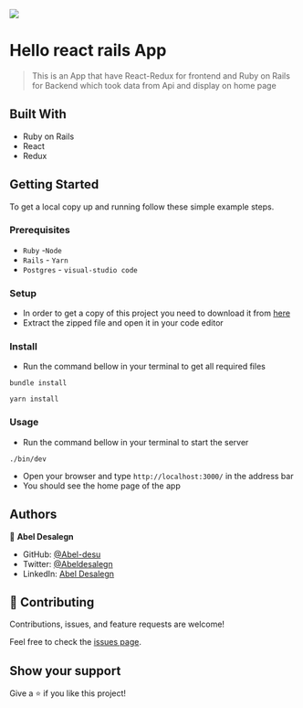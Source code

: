 
![](https://img.shields.io/badge/Microverse-blueviolet)

# Hello react rails App

> This is an App that have React-Redux for frontend and Ruby on Rails for Backend  which took data from Api and display on home page


## Built With

- Ruby on Rails
- React
- Redux


## Getting Started
To get a local copy up and running follow these simple example steps.

### Prerequisites
- `Ruby`      -`Node`
- `Rails`     - `Yarn` 
- `Postgres`  - `visual-studio code` 
 

### Setup
- In order to get a copy of this project you need to download it from [here](https://github.com/Abel-desu/hello-rails-react)
- Extract the zipped file and open it in your code editor
### Install
- Run the command bellow in your terminal to get all required files
```
bundle install
```

```
yarn install
```
### Usage
- Run the command bellow in your terminal to start the server
```
./bin/dev
```
- Open your browser and type `http://localhost:3000/` in the address bar
- You should see the home page of the app


## Authors

👤 **Abel Desalegn**

- GitHub: [@Abel-desu](https://github.com/Abel-desu)
- Twitter: [@Abeldesalegn](https://twitter.com/abeldesalegn97)
- LinkedIn: [Abel Desalegn](https://www.linkedin.com/in/abel-desalegn92)




## 🤝 Contributing

Contributions, issues, and feature requests are welcome!

Feel free to check the [issues page](../../issues).

## Show your support

Give a ⭐️ if you like this project!
